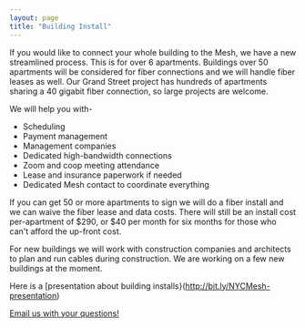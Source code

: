 ```yaml
---
layout: page
title: "Building Install"
---
```

If you would like to connect your whole building to the Mesh, we have a new streamlined process. This is for over 6 apartments. Buildings over 50 apartments will be considered for fiber connections and we will handle fiber leases as well. Our Grand Street project has hundreds of apartments sharing a 40 gigabit fiber connection, so large projects are welcome.

We will help you with-
* Scheduling
* Payment management
* Management companies
* Dedicated high-bandwidth connections
* Zoom and coop meeting attendance
* Lease and insurance paperwork if needed
* Dedicated Mesh contact to coordinate everything

If you can get 50 or more apartments to sign we will do a fiber install and we can waive the fiber lease and data costs. There will still be an install cost per-apartment of $290, or $40 per month for six months for those who can't afford the up-front cost.

For new buildings we will work with construction companies and architects to plan and run cables during construction. We are working on a few new buildings at the moment.

Here is a [presentation about building installs}(http://bit.ly/NYCMesh-presentation)

[Email us with your questions!](mailto:building@nycmesh.net?subject=Building-Install)
